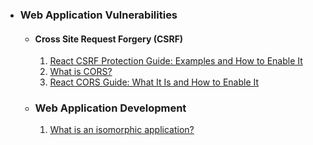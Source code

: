 
<ul>
<li><h3>Web Application Vulnerabilities</h3><ul>
    <li><p><h4>Cross Site Request Forgery (CSRF)</h4>
            <ol>
                <li>
                    <a href="https://www.stackhawk.com/blog/react-csrf-protection-guide-examples-and-how-to-enable-it/">
                        React CSRF Protection Guide: Examples and How to Enable It</a>
                </li>
                <li>
                    <a href="https://www.stackhawk.com/blog/what-is-cors/">
                        What is CORS?
                    </a>
                </li>
                <li>
                    <a href="https://www.stackhawk.com/blog/react-cors-guide-what-it-is-and-how-to-enable-it/">
                        React CORS Guide: What It Is and How to Enable It
                    </a>
                </li>
            </ol>
        </p>
    <li><h3>Web Application Development</h3>
    <ol>
        <li>
            <a href="https://www.lullabot.com/articles/what-is-an-isomorphic-application">
                What is an isomorphic application? 
            </a>
        </li>
    </ol>    
    </li>
</ul>
</li>
</ul>
